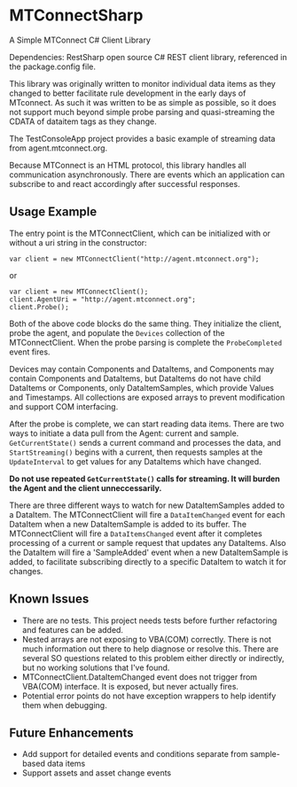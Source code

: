 # MTConnectSharp
A Simple MTConnect C# Client Library

Dependencies: RestSharp open source C# REST client library, referenced in the package.config file.

This library was originally written to monitor individual data items as they changed to better facilitate rule development in the early days of MTconnect. As such it was written to be as simple as possible, so it does not support much beyond simple probe parsing and quasi-streaming the CDATA of dataitem tags as they change.

The TestConsoleApp project provides a basic example of streaming data from agent.mtconnect.org.

Because MTConnect is an HTML protocol, this library handles all communication asynchronously. There are events which an application can subscribe to and react accordingly after successful responses.

## Usage Example

The entry point is the MTConnectClient, which can be initialized with or without a uri string in the constructor:

    var client = new MTConnectClient("http://agent.mtconnect.org");

or

    var client = new MTConnectClient();
    client.AgentUri = "http://agent.mtconnect.org";
    client.Probe();

Both of the above code blocks do the same thing. They initialize the client, probe the agent, and populate the `Devices` collection of the MTConnectClient. When the probe parsing is complete the `ProbeCompleted` event fires.

Devices may contain Components and DataItems, and Components may contain Components and DataItems, but DataItems do not have child DataItems or Components, only DataItemSamples, which provide Values and Timestamps. All collections are exposed arrays to prevent modification and support COM interfacing.

After the probe is complete, we can start reading data items. There are two ways to initiate a data pull from the Agent: current and sample. `GetCurrentState()` sends a current command and processes the data, and `StartStreaming()` begins with a current, then requests samples at the `UpdateInterval` to get values for any DataItems which have changed.

**Do not use repeated `GetCurrentState()` calls for streaming. It will burden the Agent and the client unneccessarily.**

There are three different ways to watch for new DataItemSamples added to a DataItem. The MTConnectClient will fire a `DataItemChanged` event for each DataItem when a new DataItemSample is added to its buffer. The MTConnectClient will fire a `DataItemsChanged` event after it completes processing of a current or sample request that updates any DataItems. Also the DataItem will fire a 'SampleAdded' event when a new DataItemSample is added, to facilitate subscribing directly to a specific DataItem to watch it for changes.

## Known Issues ##

* There are no tests. This project needs tests before further refactoring and features can be added.
* Nested arrays are not exposing to VBA(COM) correctly. There is not much information out there to help diagnose or resolve this. There are several SO questions related to this problem either directly or indirectly, but no working solutions that I've found.
* MTConnectClient.DataItemChanged event does not trigger from VBA(COM) interface. It is exposed, but never actually fires.
* Potential error points do not have exception wrappers to help identify them when debugging.

## Future Enhancements ##

* Add support for detailed events and conditions separate from sample-based data items
* Support assets and asset change events
